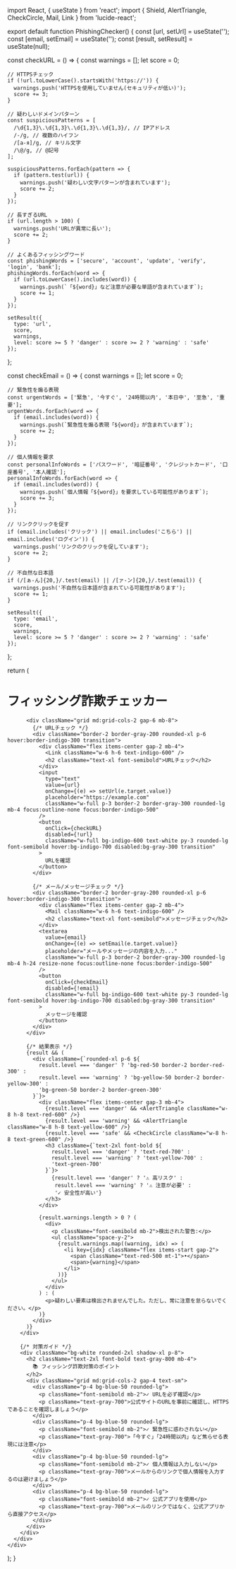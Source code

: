 
import React, { useState } from 'react';
import { Shield, AlertTriangle, CheckCircle, Mail, Link } from 'lucide-react';

export default function PhishingChecker() {
  const [url, setUrl] = useState('');
  const [email, setEmail] = useState('');
  const [result, setResult] = useState(null);

  const checkURL = () => {
    const warnings = [];
    let score = 0;

    // HTTPSチェック
    if (!url.toLowerCase().startsWith('https://')) {
      warnings.push('HTTPSを使用していません(セキュリティが低い)');
      score += 3;
    }

    // 疑わしいドメインパターン
    const suspiciousPatterns = [
      /\d{1,3}\.\d{1,3}\.\d{1,3}\.\d{1,3}/, // IPアドレス
      /-/g, // 複数のハイフン
      /[а-я]/g, // キリル文字
      /\@/g, // @記号
    ];

    suspiciousPatterns.forEach(pattern => {
      if (pattern.test(url)) {
        warnings.push('疑わしい文字パターンが含まれています');
        score += 2;
      }
    });

    // 長すぎるURL
    if (url.length > 100) {
      warnings.push('URLが異常に長い');
      score += 2;
    }

    // よくあるフィッシングワード
    const phishingWords = ['secure', 'account', 'update', 'verify', 'login', 'bank'];
    phishingWords.forEach(word => {
      if (url.toLowerCase().includes(word)) {
        warnings.push(`「${word}」など注意が必要な単語が含まれています`);
        score += 1;
      }
    });

    setResult({
      type: 'url',
      score,
      warnings,
      level: score >= 5 ? 'danger' : score >= 2 ? 'warning' : 'safe'
    });
  };

  const checkEmail = () => {
    const warnings = [];
    let score = 0;

    // 緊急性を煽る表現
    const urgentWords = ['緊急', '今すぐ', '24時間以内', '本日中', '至急', '重要'];
    urgentWords.forEach(word => {
      if (email.includes(word)) {
        warnings.push(`緊急性を煽る表現「${word}」が含まれています`);
        score += 2;
      }
    });

    // 個人情報を要求
    const personalInfoWords = ['パスワード', '暗証番号', 'クレジットカード', '口座番号', '本人確認'];
    personalInfoWords.forEach(word => {
      if (email.includes(word)) {
        warnings.push(`個人情報「${word}」を要求している可能性があります`);
        score += 3;
      }
    });

    // リンククリックを促す
    if (email.includes('クリック') || email.includes('こちら') || email.includes('ログイン')) {
      warnings.push('リンクのクリックを促しています');
      score += 2;
    }

    // 不自然な日本語
    if (/[ぁ-ん]{20,}/.test(email) || /[ァ-ン]{20,}/.test(email)) {
      warnings.push('不自然な日本語が含まれている可能性があります');
      score += 1;
    }

    setResult({
      type: 'email',
      score,
      warnings,
      level: score >= 5 ? 'danger' : score >= 2 ? 'warning' : 'safe'
    });
  };

  return (
    <div className="min-h-screen bg-gradient-to-br from-blue-50 to-indigo-100 p-8">
      <div className="max-w-4xl mx-auto">
        <div className="bg-white rounded-2xl shadow-xl p-8 mb-6">
          <div className="flex items-center gap-3 mb-6">
            <Shield className="w-10 h-10 text-indigo-600" />
            <h1 className="text-3xl font-bold text-gray-800">
              フィッシング詐欺チェッカー
            </h1>
          </div>

          <div className="grid md:grid-cols-2 gap-6 mb-8">
            {/* URLチェック */}
            <div className="border-2 border-gray-200 rounded-xl p-6 hover:border-indigo-300 transition">
              <div className="flex items-center gap-2 mb-4">
                <Link className="w-6 h-6 text-indigo-600" />
                <h2 className="text-xl font-semibold">URLチェック</h2>
              </div>
              <input
                type="text"
                value={url}
                onChange={(e) => setUrl(e.target.value)}
                placeholder="https://example.com"
                className="w-full p-3 border-2 border-gray-300 rounded-lg mb-4 focus:outline-none focus:border-indigo-500"
              />
              <button
                onClick={checkURL}
                disabled={!url}
                className="w-full bg-indigo-600 text-white py-3 rounded-lg font-semibold hover:bg-indigo-700 disabled:bg-gray-300 transition"
              >
                URLを確認
              </button>
            </div>

            {/* メール/メッセージチェック */}
            <div className="border-2 border-gray-200 rounded-xl p-6 hover:border-indigo-300 transition">
              <div className="flex items-center gap-2 mb-4">
                <Mail className="w-6 h-6 text-indigo-600" />
                <h2 className="text-xl font-semibold">メッセージチェック</h2>
              </div>
              <textarea
                value={email}
                onChange={(e) => setEmail(e.target.value)}
                placeholder="メールやメッセージの内容を入力..."
                className="w-full p-3 border-2 border-gray-300 rounded-lg mb-4 h-24 resize-none focus:outline-none focus:border-indigo-500"
              />
              <button
                onClick={checkEmail}
                disabled={!email}
                className="w-full bg-indigo-600 text-white py-3 rounded-lg font-semibold hover:bg-indigo-700 disabled:bg-gray-300 transition"
              >
                メッセージを確認
              </button>
            </div>
          </div>

          {/* 結果表示 */}
          {result && (
            <div className={`rounded-xl p-6 ${
              result.level === 'danger' ? 'bg-red-50 border-2 border-red-300' :
              result.level === 'warning' ? 'bg-yellow-50 border-2 border-yellow-300' :
              'bg-green-50 border-2 border-green-300'
            }`}>
              <div className="flex items-center gap-3 mb-4">
                {result.level === 'danger' && <AlertTriangle className="w-8 h-8 text-red-600" />}
                {result.level === 'warning' && <AlertTriangle className="w-8 h-8 text-yellow-600" />}
                {result.level === 'safe' && <CheckCircle className="w-8 h-8 text-green-600" />}
                <h3 className={`text-2xl font-bold ${
                  result.level === 'danger' ? 'text-red-700' :
                  result.level === 'warning' ? 'text-yellow-700' :
                  'text-green-700'
                }`}>
                  {result.level === 'danger' ? '⚠️ 高リスク' :
                   result.level === 'warning' ? '⚠️ 注意が必要' :
                   '✓ 安全性が高い'}
                </h3>
              </div>

              {result.warnings.length > 0 ? (
                <div>
                  <p className="font-semibold mb-2">検出された警告:</p>
                  <ul className="space-y-2">
                    {result.warnings.map((warning, idx) => (
                      <li key={idx} className="flex items-start gap-2">
                        <span className="text-red-500 mt-1">•</span>
                        <span>{warning}</span>
                      </li>
                    ))}
                  </ul>
                </div>
              ) : (
                <p>疑わしい要素は検出されませんでした。ただし、常に注意を怠らないでください。</p>
              )}
            </div>
          )}
        </div>

        {/* 対策ガイド */}
        <div className="bg-white rounded-2xl shadow-xl p-8">
          <h2 className="text-2xl font-bold text-gray-800 mb-4">
            📚 フィッシング詐欺対策のポイント
          </h2>
          <div className="grid md:grid-cols-2 gap-4 text-sm">
            <div className="p-4 bg-blue-50 rounded-lg">
              <p className="font-semibold mb-2">✓ URLを必ず確認</p>
              <p className="text-gray-700">公式サイトのURLを事前に確認し、HTTPSであることを確認しましょう</p>
            </div>
            <div className="p-4 bg-blue-50 rounded-lg">
              <p className="font-semibold mb-2">✓ 緊急性に惑わされない</p>
              <p className="text-gray-700">「今すぐ」「24時間以内」など焦らせる表現には注意</p>
            </div>
            <div className="p-4 bg-blue-50 rounded-lg">
              <p className="font-semibold mb-2">✓ 個人情報は入力しない</p>
              <p className="text-gray-700">メールからのリンクで個人情報を入力するのは避けましょう</p>
            </div>
            <div className="p-4 bg-blue-50 rounded-lg">
              <p className="font-semibold mb-2">✓ 公式アプリを使用</p>
              <p className="text-gray-700">メールのリンクではなく、公式アプリから直接アクセス</p>
            </div>
          </div>
        </div>
      </div>
    </div>
  );
}